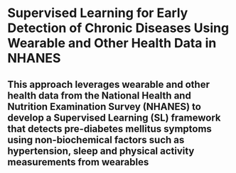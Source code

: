 # Supervised Learning for Early Detection of Chronic Diseases Using Wearable and Other Health Data in NHANES

## This approach leverages wearable and other health data from the National Health and Nutrition Examination Survey (NHANES) to develop a Supervised Learning (SL) framework that detects pre-diabetes mellitus symptoms using non-biochemical factors such as hypertension, sleep and physical activity measurements from wearables





